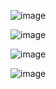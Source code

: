 ![image](https://github.com/mahdisml/smlEnglish/assets/1758504/d460f24f-6934-435c-b405-9a7f3f9a97d8)

![image](https://github.com/mahdisml/smlEnglish/assets/1758504/5e5b25d0-3b5f-4e87-9a7c-c358619ef8fc)

![image](https://github.com/mahdisml/smlEnglish/assets/1758504/7fa69166-fed2-4e78-9dbe-5d0a760f9f82)

![image](https://github.com/mahdisml/smlEnglish/assets/1758504/30658ddc-3cf7-4cc4-baff-c50f0b03afa6)
